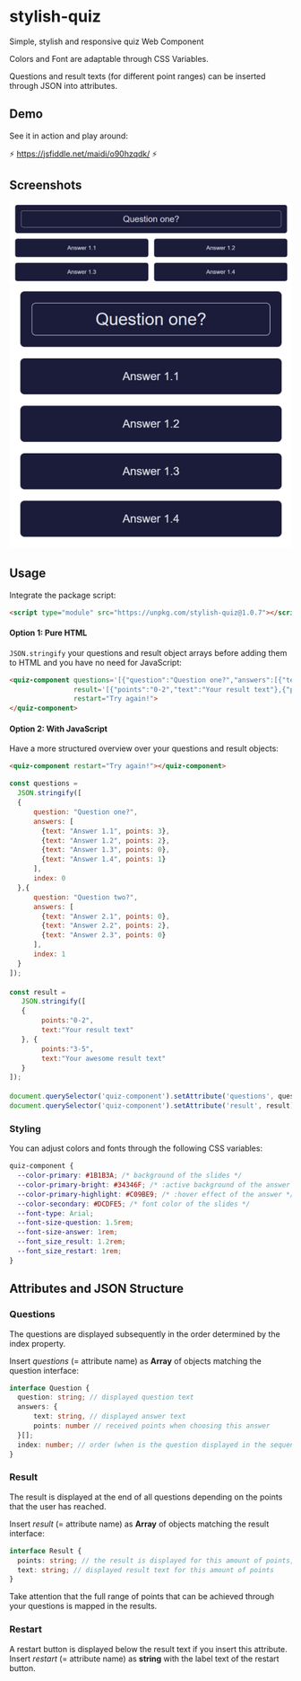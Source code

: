 # stylish-quiz
Simple, stylish and responsive quiz Web Component

Colors and Font are adaptable through CSS Variables.

Questions and result texts (for different point ranges) can be inserted through JSON into attributes.
## Demo
See it in action and play around:

⚡
https://jsfiddle.net/maidi/o90hzqdk/
⚡

## Screenshots
![Desktop View](https://raw.githubusercontent.com/maidi29/stylish-quiz/screenshots/screenshots/desktop.PNG)
![Mobile View](https://raw.githubusercontent.com/maidi29/stylish-quiz/screenshots/screenshots/mobile.PNG)

## Usage
Integrate the package script:
````html
<script type="module" src="https://unpkg.com/stylish-quiz@1.0.7"></script>
````
#### Option 1: Pure HTML
`JSON.stringify` your questions and result object arrays before adding them to HTML and you have no need for JavaScript:
````html
<quiz-component questions='[{"question":"Question one?","answers":[{"text":"Answer 1.1","points":3},{"text":"Answer 1.2","points":2},{"text":"Answer 1.3","points":0},{"text":"Answer 1.4","points":1}],"index":0},{"question":"Question two?","answers":[{"text":"Answer 2.1","points":0},{"text":"Answer 2.2","points":2},{"text":"Answer 2.3","points":0}],"index":1}]'
                result='[{"points":"0-2","text":"Your result text"},{"points":"3-5","text":"Your awesome result text"}]'
                restart="Try again!">
</quiz-component>
````

#### Option 2: With JavaScript
Have a more structured overview over your questions and result objects:
````html
<quiz-component restart="Try again!"></quiz-component>
````
```javascript
const questions =
  JSON.stringify([
  {
      question: "Question one?",
      answers: [
        {text: "Answer 1.1", points: 3},
        {text: "Answer 1.2", points: 2},
        {text: "Answer 1.3", points: 0},
        {text: "Answer 1.4", points: 1}
      ],
      index: 0
  },{
      question: "Question two?",
      answers: [
        {text: "Answer 2.1", points: 0},
        {text: "Answer 2.2", points: 2},
        {text: "Answer 2.3", points: 0}
      ],
      index: 1
  }
]);

const result = 
   JSON.stringify([
   {
        points:"0-2",
        text:"Your result text"
   }, {
        points:"3-5",
        text:"Your awesome result text"
   }
]);

document.querySelector('quiz-component').setAttribute('questions', questions);
document.querySelector('quiz-component').setAttribute('result', result);
``````
### Styling
You can adjust colors and fonts through the following CSS variables:
```css
quiz-component { 
  --color-primary: #1B1B3A; /* background of the slides */
  --color-primary-bright: #34346F; /* :active background of the answer when clicked */
  --color-primary-highlight: #C09BE9; /* :hover effect of the answer */
  --color-secondary: #DCDFE5; /* font color of the slides */
  --font-type: Arial;
  --font-size-question: 1.5rem;
  --font-size-answer: 1rem;
  --font_size_result: 1.2rem;
  --font_size_restart: 1rem;
}
````

## Attributes and JSON Structure
### Questions
The questions are displayed subsequently in the order determined by the index property.

Insert _questions_ (= attribute name) as **Array** of objects matching the question interface:
````typescript
interface Question {
  question: string; // displayed question text
  answers: {
      text: string, // displayed answer text
      points: number // received points when choosing this answer
  }[];
  index: number; // order (when is the question displayed in the sequence)
}
````

### Result
The result is displayed at the end of all questions depending on the points that the user has reached.

Insert _result_ (= attribute name) as **Array** of objects matching the result interface:
````typescript
interface Result {
  points: string; // the result is displayed for this amount of points, can be inserted as range '0-5' or single number '8'
  text: string; // displayed result text for this amount of points
}
````
Take attention that the full range of points that can be achieved through your questions is mapped in the results.

### Restart
A restart button is displayed below the result text if you insert this attribute.
Insert _restart_ (= attribute name) as **string** with the label text of the restart button.